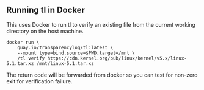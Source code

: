 ## Running tl in Docker

This uses Docker to run tl to verify an existing file from the current working
directory on the host machine.

```
docker run \
	quay.io/transparencylog/tl:latest \
	--mount type=bind,source=$PWD,target=/mnt \
	/tl verify https://cdn.kernel.org/pub/linux/kernel/v5.x/linux-5.1.tar.xz /mnt/linux-5.1.tar.xz
```

The return code will be forwarded from docker so you can test for non-zero exit
for verification failure.
